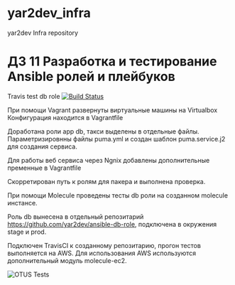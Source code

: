 # yar2dev_infra
yar2dev Infra repository


# ДЗ 11 Разработка и тестирование Ansible ролей и плейбуков
Travis test db role [![Build Status](https://app.travis-ci.com/yar2dev/ansible-db-role.svg?branch=master)](https://app.travis-ci.com/yar2dev/ansible-db-role)

При помощи Vagrant развернуты виртуальные машины на Virtualbox
Конфигурация находится в Vagrantfile

Доработана роли app db, такси выделены в отдельные файлы.
Параметризировнны файлы puma.yml и создан шаблон puma.service.j2 для создания сервиса.

Для работы веб сервиса через Ngnix добавлены дополнительные пременные в Vagrantfile

Скорретирован путь к ролям для пакера и выполнена проверка.

При помощи Molecule проведены тесты db роли на созданном molecule инстансе.

Роль db вынесена в отдельный репозитарий https://github.com/yar2dev/ansible-db-role, подключена в окружения stage и prod.

Подключен TravisCI к созданному репозитарию, прогон тестов выполняется на AWS.
Для использования AWS используются дополнительный модуль molecule-ec2.



![OTUS Tests](https://github.com/Otus-DevOps-2021-08/yar2dev_infra/actions/workflows/runtests.yml/badge.svg)
